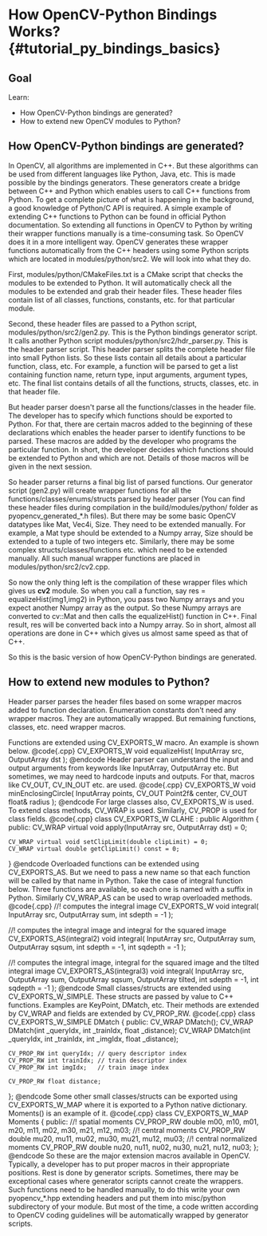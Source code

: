 How OpenCV-Python Bindings Works? {#tutorial_py_bindings_basics}
=================================

Goal
----

Learn:

-   How OpenCV-Python bindings are generated?
-   How to extend new OpenCV modules to Python?

How OpenCV-Python bindings are generated?
-----------------------------------------

In OpenCV, all algorithms are implemented in C++. But these algorithms can be used from different
languages like Python, Java, etc. This is made possible by the bindings generators. These generators
create a bridge between C++ and Python which enables users to call C++ functions from Python. To get
a complete picture of what is happening in the background, a good knowledge of Python/C API is required.
A simple example of extending C++ functions to Python can be found in official Python
documentation. So extending all functions in OpenCV to Python by writing their wrapper functions
manually is a time-consuming task. So OpenCV does it in a more intelligent way. OpenCV generates
these wrapper functions automatically from the C++ headers using some Python scripts which are
located in modules/python/src2. We will look into what they do.

First, modules/python/CMakeFiles.txt is a CMake script that checks the modules to be extended to
Python. It will automatically check all the modules to be extended and grab their header files.
These header files contain list of all classes, functions, constants, etc. for that particular
module.

Second, these header files are passed to a Python script, modules/python/src2/gen2.py. This is the
Python bindings generator script. It calls another Python script modules/python/src2/hdr_parser.py.
This is the header parser script. This header parser splits the complete header file into small
Python lists. So these lists contain all details about a particular function, class, etc. For
example, a function will be parsed to get a list containing function name, return type, input
arguments, argument types, etc. The final list contains details of all the functions, structs, classes,
etc. in that header file.

But header parser doesn't parse all the functions/classes in the header file. The developer has to
specify which functions should be exported to Python. For that, there are certain macros added to
the beginning of these declarations which enables the header parser to identify functions to be
parsed. These macros are added by the developer who programs the particular function. In short, the
developer decides which functions should be extended to Python and which are not. Details of those
macros will be given in the next session.

So header parser returns a final big list of parsed functions. Our generator script (gen2.py) will
create wrapper functions for all the functions/classes/enums/structs parsed by header parser (You
can find these header files during compilation in the build/modules/python/ folder as
pyopencv_generated_\*.h files). But there may be some basic OpenCV datatypes like Mat, Vec4i,
Size. They need to be extended manually. For example, a Mat type should be extended to a Numpy array,
Size should be extended to a tuple of two integers etc. Similarly, there may be some complex
structs/classes/functions etc. which need to be extended manually. All such manual wrapper functions
are placed in modules/python/src2/cv2.cpp.

So now the only thing left is the compilation of these wrapper files which gives us **cv2** module. So
when you call a function, say res = equalizeHist(img1,img2) in Python, you pass two Numpy arrays and
you expect another Numpy array as the output. So these Numpy arrays are converted to cv::Mat and
then calls the equalizeHist() function in C++. Final result, res will be converted back into a Numpy
array. So in short, almost all operations are done in C++ which gives us almost same speed as that
of C++.

So this is the basic version of how OpenCV-Python bindings are generated.

How to extend new modules to Python?
------------------------------------

Header parser parses the header files based on some wrapper macros added to function declaration.
Enumeration constants don't need any wrapper macros. They are automatically wrapped. But remaining
functions, classes, etc. need wrapper macros.

Functions are extended using CV_EXPORTS_W macro. An example is shown below.
@code{.cpp}
CV_EXPORTS_W void equalizeHist( InputArray src, OutputArray dst );
@endcode
Header parser can understand the input and output arguments from keywords like
InputArray, OutputArray etc. But sometimes, we may need to hardcode inputs and outputs. For that,
macros like CV_OUT, CV_IN_OUT etc. are used.
@code{.cpp}
CV_EXPORTS_W void minEnclosingCircle( InputArray points,
                                     CV_OUT Point2f& center, CV_OUT float& radius );
@endcode
For large classes also, CV_EXPORTS_W is used. To extend class methods, CV_WRAP is used.
Similarly, CV_PROP is used for class fields.
@code{.cpp}
class CV_EXPORTS_W CLAHE : public Algorithm
{
public:
    CV_WRAP virtual void apply(InputArray src, OutputArray dst) = 0;

    CV_WRAP virtual void setClipLimit(double clipLimit) = 0;
    CV_WRAP virtual double getClipLimit() const = 0;
}
@endcode
Overloaded functions can be extended using CV_EXPORTS_AS. But we need to pass a new name so that
each function will be called by that name in Python. Take the case of integral function below. Three
functions are available, so each one is named with a suffix in Python. Similarly CV_WRAP_AS can be
used to wrap overloaded methods.
@code{.cpp}
//! computes the integral image
CV_EXPORTS_W void integral( InputArray src, OutputArray sum, int sdepth = -1 );

//! computes the integral image and integral for the squared image
CV_EXPORTS_AS(integral2) void integral( InputArray src, OutputArray sum,
                                        OutputArray sqsum, int sdepth = -1, int sqdepth = -1 );

//! computes the integral image, integral for the squared image and the tilted integral image
CV_EXPORTS_AS(integral3) void integral( InputArray src, OutputArray sum,
                                        OutputArray sqsum, OutputArray tilted,
                                        int sdepth = -1, int sqdepth = -1 );
@endcode
Small classes/structs are extended using CV_EXPORTS_W_SIMPLE. These structs are passed by value
to C++ functions. Examples are KeyPoint, DMatch, etc. Their methods are extended by CV_WRAP and
fields are extended by CV_PROP_RW.
@code{.cpp}
class CV_EXPORTS_W_SIMPLE DMatch
{
public:
    CV_WRAP DMatch();
    CV_WRAP DMatch(int _queryIdx, int _trainIdx, float _distance);
    CV_WRAP DMatch(int _queryIdx, int _trainIdx, int _imgIdx, float _distance);

    CV_PROP_RW int queryIdx; // query descriptor index
    CV_PROP_RW int trainIdx; // train descriptor index
    CV_PROP_RW int imgIdx;   // train image index

    CV_PROP_RW float distance;
};
@endcode
Some other small classes/structs can be exported using CV_EXPORTS_W_MAP where it is exported to a
Python native dictionary. Moments() is an example of it.
@code{.cpp}
class CV_EXPORTS_W_MAP Moments
{
public:
    //! spatial moments
    CV_PROP_RW double  m00, m10, m01, m20, m11, m02, m30, m21, m12, m03;
    //! central moments
    CV_PROP_RW double  mu20, mu11, mu02, mu30, mu21, mu12, mu03;
    //! central normalized moments
    CV_PROP_RW double  nu20, nu11, nu02, nu30, nu21, nu12, nu03;
};
@endcode
So these are the major extension macros available in OpenCV. Typically, a developer has to put
proper macros in their appropriate positions. Rest is done by generator scripts. Sometimes, there
may be exceptional cases where generator scripts cannot create the wrappers. Such functions need
to be handled manually, to do this write your own pyopencv_*.hpp extending headers and put them into
misc/python subdirectory of your module. But most of the time, a code written according to OpenCV
coding guidelines will be automatically wrapped by generator scripts.
